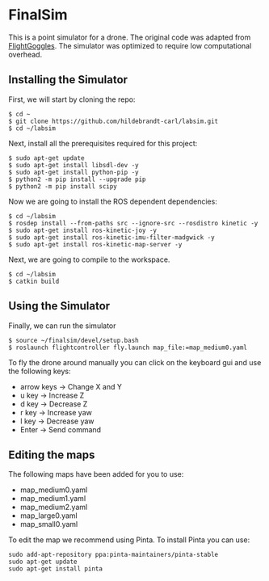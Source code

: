 # FinalSim

This is a point simulator for a drone. The original code was adapted from [FlightGoggles](https://flightgoggles.mit.edu). The simulator was optimized to require low computational overhead.

## Installing the Simulator

First, we will start by cloning the repo:
```
$ cd ~
$ git clone https://github.com/hildebrandt-carl/labsim.git
$ cd ~/labsim
```

Next, install all the prerequisites required for this project:
```
$ sudo apt-get update
$ sudo apt-get install libsdl-dev -y
$ sudo apt-get install python-pip -y
$ python2 -m pip install --upgrade pip
$ python2 -m pip install scipy
```

Now we are going to install the ROS dependent dependencies:
```
$ cd ~/labsim
$ rosdep install --from-paths src --ignore-src --rosdistro kinetic -y
$ sudo apt-get install ros-kinetic-joy -y
$ sudo apt-get install ros-kinetic-imu-filter-madgwick -y
$ sudo apt-get install ros-kinetic-map-server -y
```

Next, we are going to compile to the workspace.
```
$ cd ~/labsim
$ catkin build
```

## Using the Simulator

Finally, we can run the simulator
```
$ source ~/finalsim/devel/setup.bash
$ roslaunch flightcontroller fly.launch map_file:=map_medium0.yaml
```

To fly the drone around manually you can click on the keyboard gui and use the following keys:
* arrow keys -> Change X and Y
* u key -> Increase Z
* d key -> Decrease Z
* r key -> Increase yaw
* l key -> Decrease yaw
* Enter -> Send command

## Editing the maps

The following maps have been added for you to use:
* map_medium0.yaml
* map_medium1.yaml
* map_medium2.yaml
* map_large0.yaml
* map_small0.yaml

To edit the map we recommend using Pinta. To install Pinta you can use:
```
sudo add-apt-repository ppa:pinta-maintainers/pinta-stable
sudo apt-get update
sudo apt-get install pinta
```
